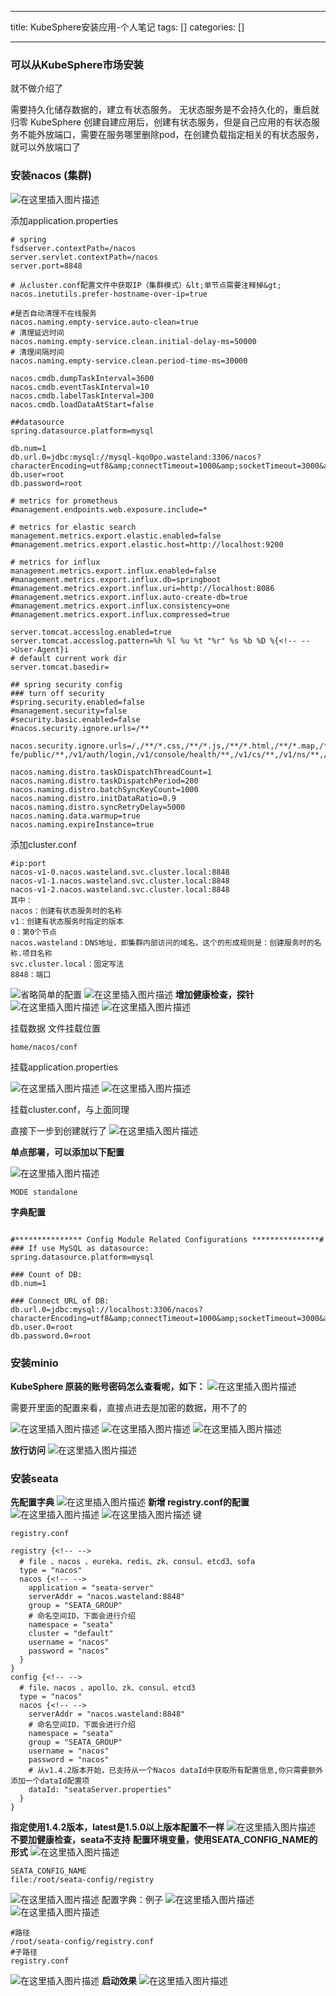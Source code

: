 
--- 
title:  KubeSphere安装应用-个人笔记 
tags: []
categories: [] 

---
### 可以从KubeSphere市场安装

就不做介绍了

>  
 需要持久化储存数据的，建立有状态服务。 无状态服务是不会持久化的，重启就归零 KubeSphere 创建自建应用后，创建有状态服务，但是自己应用的有状态服务不能外放端口，需要在服务哪里删除pod，在创建负载指定相关的有状态服务，就可以外放端口了 


### 安装nacos (集群)

<img src="https://img-blog.csdnimg.cn/7b740f15dbb44780a701eb31b33dcd36.png?x-oss-process=image/watermark,type_d3F5LXplbmhlaQ,shadow_50,text_Q1NETiBA5bCY5Y-26aOO5YeM,size_20,color_FFFFFF,t_70,g_se,x_16" alt="在这里插入图片描述">

>  
 添加application.properties 


```
# spring
fsdserver.contextPath=/nacos
server.servlet.contextPath=/nacos
server.port=8848

# 从cluster.conf配置文件中获取IP（集群模式）&lt;单节点需要注释掉&gt;
nacos.inetutils.prefer-hostname-over-ip=true

#是否自动清理不在线服务 
nacos.naming.empty-service.auto-clean=true
# 清理延迟时间
nacos.naming.empty-service.clean.initial-delay-ms=50000
# 清理间隔时间
nacos.naming.empty-service.clean.period-time-ms=30000

nacos.cmdb.dumpTaskInterval=3600
nacos.cmdb.eventTaskInterval=10
nacos.cmdb.labelTaskInterval=300
nacos.cmdb.loadDataAtStart=false

##datasource
spring.datasource.platform=mysql
 
db.num=1
db.url.0=jdbc:mysql://mysql-kqo0po.wasteland:3306/nacos?characterEncoding=utf8&amp;connectTimeout=1000&amp;socketTimeout=3000&amp;autoReconnect=true
db.user=root
db.password=root

# metrics for prometheus
#management.endpoints.web.exposure.include=*

# metrics for elastic search
management.metrics.export.elastic.enabled=false
#management.metrics.export.elastic.host=http://localhost:9200

# metrics for influx
management.metrics.export.influx.enabled=false
#management.metrics.export.influx.db=springboot
#management.metrics.export.influx.uri=http://localhost:8086
#management.metrics.export.influx.auto-create-db=true
#management.metrics.export.influx.consistency=one
#management.metrics.export.influx.compressed=true

server.tomcat.accesslog.enabled=true
server.tomcat.accesslog.pattern=%h %l %u %t "%r" %s %b %D %{<!-- -->User-Agent}i
# default current work dir
server.tomcat.basedir=

## spring security config
### turn off security
#spring.security.enabled=false
#management.security=false
#security.basic.enabled=false
#nacos.security.ignore.urls=/**

nacos.security.ignore.urls=/,/**/*.css,/**/*.js,/**/*.html,/**/*.map,/**/*.svg,/**/*.png,/**/*.ico,/console-fe/public/**,/v1/auth/login,/v1/console/health/**,/v1/cs/**,/v1/ns/**,/v1/cmdb/**,/actuator/**,/v1/console/server/**

nacos.naming.distro.taskDispatchThreadCount=1
nacos.naming.distro.taskDispatchPeriod=200
nacos.naming.distro.batchSyncKeyCount=1000
nacos.naming.distro.initDataRatio=0.9
nacos.naming.distro.syncRetryDelay=5000
nacos.naming.data.warmup=true
nacos.naming.expireInstance=true

```

>  
 添加cluster.conf 


```
#ip:port
nacos-v1-0.nacos.wasteland.svc.cluster.local:8848
nacos-v1-1.nacos.wasteland.svc.cluster.local:8848
nacos-v1-2.nacos.wasteland.svc.cluster.local:8848
其中：
nacos：创建有状态服务时的名称
v1：创建有状态服务时指定的版本
0：第0个节点
nacos.wasteland：DNS地址，即集群内部访问的域名，这个的形成规则是：创建服务时的名称.项目名称
svc.cluster.local：固定写法
8848：端口

```

<img src="https://img-blog.csdnimg.cn/29e1e16db940473a811ac4235f1efc37.png?x-oss-process=image/watermark,type_d3F5LXplbmhlaQ,shadow_50,text_Q1NETiBA5bCY5Y-26aOO5YeM,size_20,color_FFFFFF,t_70,g_se,x_16" alt="省略简单的配置"> <img src="https://img-blog.csdnimg.cn/0128fc0b0cc742efa6496565341be124.png?x-oss-process=image/watermark,type_d3F5LXplbmhlaQ,shadow_50,text_Q1NETiBA5bCY5Y-26aOO5YeM,size_20,color_FFFFFF,t_70,g_se,x_16" alt="在这里插入图片描述"> **增加健康检查，探针** <img src="https://img-blog.csdnimg.cn/b1322805e3564c94bba3b35414f0b57f.png?x-oss-process=image/watermark,type_d3F5LXplbmhlaQ,shadow_50,text_Q1NETiBA5bCY5Y-26aOO5YeM,size_20,color_FFFFFF,t_70,g_se,x_16" alt="在这里插入图片描述"> <img src="https://img-blog.csdnimg.cn/17257de7a1f64b8c9b3e62797a74a734.png" alt="在这里插入图片描述">

>  
 挂载数据 文件挂载位置 


```
home/nacos/conf

```

>  
 挂载application.properties 


<img src="https://img-blog.csdnimg.cn/d194987e07cd4bdbb4fb51ad830eedf3.png?x-oss-process=image/watermark,type_d3F5LXplbmhlaQ,shadow_50,text_Q1NETiBA5bCY5Y-26aOO5YeM,size_20,color_FFFFFF,t_70,g_se,x_16" alt="在这里插入图片描述"> <img src="https://img-blog.csdnimg.cn/318832f65ea84408b51accc19db47017.png?x-oss-process=image/watermark,type_d3F5LXplbmhlaQ,shadow_50,text_Q1NETiBA5bCY5Y-26aOO5YeM,size_20,color_FFFFFF,t_70,g_se,x_16" alt="在这里插入图片描述">

>  
 挂载cluster.conf，与上面同理 


直接下一步到创建就行了 <img src="https://img-blog.csdnimg.cn/e9d6f13239d7406f804c3cd05397c044.png?x-oss-process=image/watermark,type_d3F5LXplbmhlaQ,shadow_50,text_Q1NETiBA5bCY5Y-26aOO5YeM,size_20,color_FFFFFF,t_70,g_se,x_16" alt="在这里插入图片描述">

**单点部署，可以添加以下配置**

<img src="https://img-blog.csdnimg.cn/4e9be6cec37f42c2847f9bc1d45a1d1c.png?x-oss-process=image/watermark,type_d3F5LXplbmhlaQ,shadow_50,text_Q1NETiBA5bCY5Y-26aOO5YeM,size_20,color_FFFFFF,t_70,g_se,x_16" alt="在这里插入图片描述">

```
MODE standalone

```

**字典配置**

```

#*************** Config Module Related Configurations ***************#
### If use MySQL as datasource:
spring.datasource.platform=mysql
 
### Count of DB:
db.num=1
 
### Connect URL of DB:
db.url.0=jdbc:mysql://localhost:3306/nacos?characterEncoding=utf8&amp;connectTimeout=1000&amp;socketTimeout=3000&amp;autoReconnect=true&amp;useUnicode=true&amp;useSSL=false&amp;serverTimezone=UTC
db.user.0=root
db.password.0=root

```

### 安装minio

**KubeSphere 原装的账号密码怎么查看呢，如下：** <img src="https://img-blog.csdnimg.cn/9d7c6d070d9d4c099b772138073f62cd.png" alt="在这里插入图片描述">

>  
 需要开里面的配置来看，直接点进去是加密的数据，用不了的 


<img src="https://img-blog.csdnimg.cn/5c6718e940454f5fab45be45dad9868d.png" alt="在这里插入图片描述"> <img src="https://img-blog.csdnimg.cn/986dd6c7ae8441a8af0c3fdd28a1ef8b.png" alt="在这里插入图片描述"> <img src="https://img-blog.csdnimg.cn/6f9a0ce678cc4f18a9c832731ed44923.png" alt="在这里插入图片描述">

**放行访问** <img src="https://img-blog.csdnimg.cn/26fe66a3580c4edc9179441bf876977b.png?x-oss-process=image/watermark,type_d3F5LXplbmhlaQ,shadow_50,text_Q1NETiBA5bCY5Y-26aOO5YeM,size_20,color_FFFFFF,t_70,g_se,x_16" alt="在这里插入图片描述">

### 安装seata

**先配置字典** <img src="https://img-blog.csdnimg.cn/918c824822294fe59755f3d55e2fe751.png" alt="在这里插入图片描述"> **新增 registry.conf的配置** <img src="https://img-blog.csdnimg.cn/308ca92146774b52b54c4b57be41851a.png?x-oss-process=image/watermark,type_d3F5LXplbmhlaQ,shadow_50,text_Q1NETiBA5bCY5Y-26aOO5YeM,size_20,color_FFFFFF,t_70,g_se,x_16" alt="在这里插入图片描述"> <img src="https://img-blog.csdnimg.cn/cc8a61fe041f42a8ab9c9a1cdd89943f.png?x-oss-process=image/watermark,type_d3F5LXplbmhlaQ,shadow_50,text_Q1NETiBA5bCY5Y-26aOO5YeM,size_20,color_FFFFFF,t_70,g_se,x_16" alt="在这里插入图片描述"> 键

```
registry.conf

```

```
registry {<!-- -->
  # file 、nacos 、eureka、redis、zk、consul、etcd3、sofa
  type = "nacos"
  nacos {<!-- -->
    application = "seata-server"
    serverAddr = "nacos.wasteland:8848"
    group = "SEATA_GROUP"
    # 命名空间ID，下面会进行介绍
    namespace = "seata"
    cluster = "default"
    username = "nacos"
    password = "nacos"
  }
}
config {<!-- -->
  # file、nacos 、apollo、zk、consul、etcd3
  type = "nacos"
  nacos {<!-- -->
    serverAddr = "nacos.wasteland:8848"
    # 命名空间ID，下面会进行介绍
    namespace = "seata"
    group = "SEATA_GROUP"
    username = "nacos"
    password = "nacos"
    # 从v1.4.2版本开始，已支持从一个Nacos dataId中获取所有配置信息,你只需要额外添加一个dataId配置项
    dataId: "seataServer.properties"
  }
}

```

**指定使用1.4.2版本，latest是1.5.0以上版本配置不一样** <img src="https://img-blog.csdnimg.cn/1f2b1203c94441c8aae997f875e69b5e.png?x-oss-process=image/watermark,type_d3F5LXplbmhlaQ,shadow_50,text_Q1NETiBA5bCY5Y-26aOO5YeM,size_20,color_FFFFFF,t_70,g_se,x_16" alt="在这里插入图片描述"> **不要加健康检查，seata不支持** **配置环境变量，使用SEATA_CONFIG_NAME的形式** <img src="https://img-blog.csdnimg.cn/7c42f79483144c61be2cfe8e622e4d91.png?x-oss-process=image/watermark,type_d3F5LXplbmhlaQ,shadow_50,text_Q1NETiBA5bCY5Y-26aOO5YeM,size_20,color_FFFFFF,t_70,g_se,x_16" alt="在这里插入图片描述">

```
SEATA_CONFIG_NAME
file:/root/seata-config/registry

```

<img src="https://img-blog.csdnimg.cn/c32993f27138429d8d319d4ba9c3eaba.png" alt="在这里插入图片描述"> 配置字典：例子 <img src="https://img-blog.csdnimg.cn/41b2ffc0a96e43579321ad593e90ddbb.png" alt="在这里插入图片描述"> <img src="https://img-blog.csdnimg.cn/362fbd3f14e74edda91ef440f61ce6d6.png?x-oss-process=image/watermark,type_d3F5LXplbmhlaQ,shadow_50,text_Q1NETiBA5bCY5Y-26aOO5YeM,size_20,color_FFFFFF,t_70,g_se,x_16" alt="在这里插入图片描述">

```
#路径
/root/seata-config/registry.conf
#子路径
registry.conf

```

<img src="https://img-blog.csdnimg.cn/8c981d230ed344ed810775290f41151a.png" alt="在这里插入图片描述"> **启动效果** <img src="https://img-blog.csdnimg.cn/d96166255a814f87a8c2dcd2dccb850d.png?x-oss-process=image/watermark,type_d3F5LXplbmhlaQ,shadow_50,text_Q1NETiBA5bCY5Y-26aOO5YeM,size_20,color_FFFFFF,t_70,g_se,x_16" alt="在这里插入图片描述">
